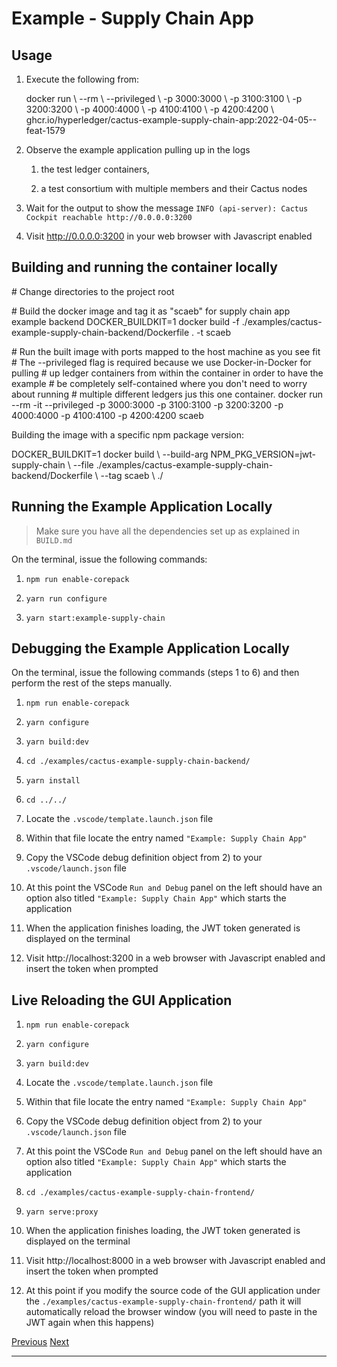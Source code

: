 Example - Supply Chain App
==========================================================================================================================

Usage
--------------------------------------------

1.  Execute the following from:

    docker run \\
      \--rm \\
      \--privileged \\
      \-p 3000:3000 \\
      \-p 3100:3100 \\
      \-p 3200:3200 \\
      \-p 4000:4000 \\
      \-p 4100:4100 \\
      \-p 4200:4200 \\
      ghcr.io/hyperledger/cactus-example-supply-chain-app:2022-04-05--feat-1579

2.  Observe the example application pulling up in the logs

    1.  the test ledger containers,

    2.  a test consortium with multiple members and their Cactus nodes

3.  Wait for the output to show the message `INFO (api-server): Cactus Cockpit reachable http://0.0.0.0:3200`

4.  Visit http://0.0.0.0:3200 in your web browser with Javascript enabled


Building and running the container locally
----------------------------------------------------------------------------------------------------------------------

\# Change directories to the project root

\# Build the docker image and tag it as "scaeb" for supply chain app example backend
DOCKER\_BUILDKIT\=1 docker build \-f ./examples/cactus-example-supply-chain-backend/Dockerfile . \-t scaeb

\# Run the built image with ports mapped to the host machine as you see fit
\# The --privileged flag is required because we use Docker-in-Docker for pulling
\# up ledger containers from within the container in order to have the example
\# be completely self-contained where you don't need to worry about running
\# multiple different ledgers jus this one container.
docker run \--rm \-it \--privileged \-p 3000:3000 \-p 3100:3100 \-p 3200:3200 \-p 4000:4000 \-p 4100:4100 \-p 4200:4200 scaeb

Building the image with a specific npm package version:

DOCKER\_BUILDKIT\=1 docker build \\
  \--build-arg NPM\_PKG\_VERSION\=jwt-supply-chain \\
  \--file ./examples/cactus-example-supply-chain-backend/Dockerfile \\
  \--tag scaeb \\
  ./

Running the Example Application Locally
----------------------------------------------------------------------------------------------------------------

> Make sure you have all the dependencies set up as explained in `BUILD.md`

On the terminal, issue the following commands:

1.  `npm run enable-corepack`

2.  `yarn run configure`

3.  `yarn start:example-supply-chain`


Debugging the Example Application Locally
--------------------------------------------------------------------------------------------------------------------

On the terminal, issue the following commands (steps 1 to 6) and then perform the rest of the steps manually.

1.  `npm run enable-corepack`

2.  `yarn configure`

3.  `yarn build:dev`

4.  `cd ./examples/cactus-example-supply-chain-backend/`

5.  `yarn install`

6.  `cd ../../`

7.  Locate the `.vscode/template.launch.json` file

8.  Within that file locate the entry named `"Example: Supply Chain App"`

9.  Copy the VSCode debug definition object from 2) to your `.vscode/launch.json` file

10.  At this point the VSCode `Run and Debug` panel on the left should have an option also titled `"Example: Supply Chain App"` which starts the application

11.  When the application finishes loading, the JWT token generated is displayed on the terminal

12.  Visit http://localhost:3200 in a web browser with Javascript enabled and insert the token when prompted


Live Reloading the GUI Application
------------------------------------------------------------------------------------------------------

1.  `npm run enable-corepack`

2.  `yarn configure`

3.  `yarn build:dev`

4.  Locate the `.vscode/template.launch.json` file

5.  Within that file locate the entry named `"Example: Supply Chain App"`

6.  Copy the VSCode debug definition object from 2) to your `.vscode/launch.json` file

7.  At this point the VSCode `Run and Debug` panel on the left should have an option also titled `"Example: Supply Chain App"` which starts the application

8.  `cd ./examples/cactus-example-supply-chain-frontend/`

9.  `yarn serve:proxy`

10.  When the application finishes loading, the JWT token generated is displayed on the terminal

11.  Visit http://localhost:8000 in a web browser with Javascript enabled and insert the token when prompted

12.  At this point if you modify the source code of the GUI application under the `./examples/cactus-example-supply-chain-frontend/` path it will automatically reload the browser window (you will need to paste in the JWT again when this happens)


[Previous](../examples.md "Examples") [Next](../governance.md "Governance")

* * *
